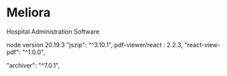 # Meliora
Hospital Administration Software

node version 20.19.3
"jszip": "^3.10.1",
 pdf-viewer/react  : 2.2.3,
"react-view-pdf": "^1.0.0",

"archiver": "^7.0.1",






